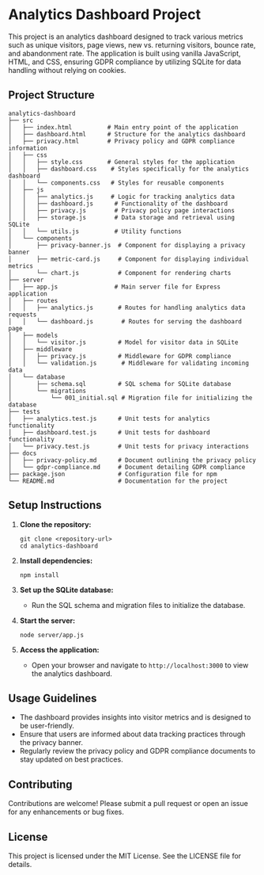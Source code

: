 # Analytics Dashboard Project

This project is an analytics dashboard designed to track various metrics such as unique visitors, page views, new vs. returning visitors, bounce rate, and abandonment rate. The application is built using vanilla JavaScript, HTML, and CSS, ensuring GDPR compliance by utilizing SQLite for data handling without relying on cookies.

## Project Structure

```
analytics-dashboard
├── src
│   ├── index.html          # Main entry point of the application
│   ├── dashboard.html      # Structure for the analytics dashboard
│   ├── privacy.html        # Privacy policy and GDPR compliance information
│   ├── css
│   │   ├── style.css       # General styles for the application
│   │   ├── dashboard.css    # Styles specifically for the analytics dashboard
│   │   └── components.css   # Styles for reusable components
│   ├── js
│   │   ├── analytics.js     # Logic for tracking analytics data
│   │   ├── dashboard.js      # Functionality of the dashboard
│   │   ├── privacy.js        # Privacy policy page interactions
│   │   ├── storage.js        # Data storage and retrieval using SQLite
│   │   └── utils.js          # Utility functions
│   └── components
│       ├── privacy-banner.js  # Component for displaying a privacy banner
│       ├── metric-card.js     # Component for displaying individual metrics
│       └── chart.js           # Component for rendering charts
├── server
│   ├── app.js                # Main server file for Express application
│   ├── routes
│   │   ├── analytics.js       # Routes for handling analytics data requests
│   │   └── dashboard.js        # Routes for serving the dashboard page
│   ├── models
│   │   └── visitor.js         # Model for visitor data in SQLite
│   ├── middleware
│   │   ├── privacy.js         # Middleware for GDPR compliance
│   │   └── validation.js       # Middleware for validating incoming data
│   └── database
│       ├── schema.sql         # SQL schema for SQLite database
│       └── migrations
│           └── 001_initial.sql # Migration file for initializing the database
├── tests
│   ├── analytics.test.js      # Unit tests for analytics functionality
│   ├── dashboard.test.js      # Unit tests for dashboard functionality
│   └── privacy.test.js        # Unit tests for privacy interactions
├── docs
│   ├── privacy-policy.md      # Document outlining the privacy policy
│   └── gdpr-compliance.md     # Document detailing GDPR compliance
├── package.json               # Configuration file for npm
└── README.md                  # Documentation for the project
```

## Setup Instructions

1. **Clone the repository:**
   ```
   git clone <repository-url>
   cd analytics-dashboard
   ```

2. **Install dependencies:**
   ```
   npm install
   ```

3. **Set up the SQLite database:**
   - Run the SQL schema and migration files to initialize the database.

4. **Start the server:**
   ```
   node server/app.js
   ```

5. **Access the application:**
   - Open your browser and navigate to `http://localhost:3000` to view the analytics dashboard.

## Usage Guidelines

- The dashboard provides insights into visitor metrics and is designed to be user-friendly.
- Ensure that users are informed about data tracking practices through the privacy banner.
- Regularly review the privacy policy and GDPR compliance documents to stay updated on best practices.

## Contributing

Contributions are welcome! Please submit a pull request or open an issue for any enhancements or bug fixes.

## License

This project is licensed under the MIT License. See the LICENSE file for details.